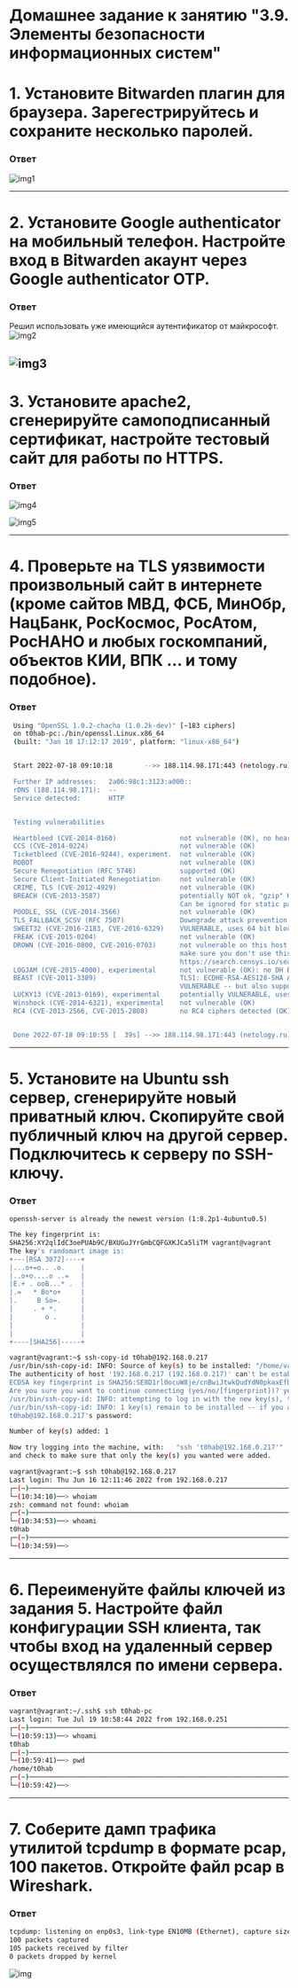 # Домашнее задание к занятию "3.9. Элементы безопасности информационных систем"

# 1. Установите Bitwarden плагин для браузера. Зарегестрируйтесь и сохраните несколько паролей.
### Ответ
![img1](https://i.ibb.co/cvWzqKN/image.png)

---
# 2. Установите Google authenticator на мобильный телефон. Настройте вход в Bitwarden акаунт через Google authenticator OTP.
### Ответ
Решил использовать уже имеющийся аутентификатор от майкрософт. 
![img2](https://i.ibb.co/H47Hgtc/photo-2022-07-17-21-08-10.jpg)

![img3](https://i.ibb.co/ZY3Mxcx/2022-07-17-210552.png)
---
# 3. Установите apache2, сгенерируйте самоподписанный сертификат, настройте тестовый сайт для работы по HTTPS.
### Ответ
![img4](https://i.ibb.co/rkKRmyZ/image.png)

![img5](https://i.ibb.co/crLFRCC/image.png)

---
# 4. Проверьте на TLS уязвимости произвольный сайт в интернете (кроме сайтов МВД, ФСБ, МинОбр, НацБанк, РосКосмос, РосАтом, РосНАНО и любых госкомпаний, объектов КИИ, ВПК ... и тому подобное).
### Ответ
```bash
 Using "OpenSSL 1.0.2-chacha (1.0.2k-dev)" [~183 ciphers]
 on t0hab-pc:./bin/openssl.Linux.x86_64
 (built: "Jan 18 17:12:17 2019", platform: "linux-x86_64")


 Start 2022-07-18 09:10:18        -->> 188.114.98.171:443 (netology.ru) <<--

 Further IP addresses:   2a06:98c1:3123:a000:: 
 rDNS (188.114.98.171):  --
 Service detected:       HTTP


 Testing vulnerabilities 

 Heartbleed (CVE-2014-0160)                not vulnerable (OK), no heartbeat extension
 CCS (CVE-2014-0224)                       not vulnerable (OK)
 Ticketbleed (CVE-2016-9244), experiment.  not vulnerable (OK)
 ROBOT                                     not vulnerable (OK)
 Secure Renegotiation (RFC 5746)           supported (OK)
 Secure Client-Initiated Renegotiation     not vulnerable (OK)
 CRIME, TLS (CVE-2012-4929)                not vulnerable (OK)
 BREACH (CVE-2013-3587)                    potentially NOT ok, "gzip" HTTP compression detected. - only supplied "/" tested
                                           Can be ignored for static pages or if no secrets in the page
 POODLE, SSL (CVE-2014-3566)               not vulnerable (OK)
 TLS_FALLBACK_SCSV (RFC 7507)              Downgrade attack prevention supported (OK)
 SWEET32 (CVE-2016-2183, CVE-2016-6329)    VULNERABLE, uses 64 bit block ciphers
 FREAK (CVE-2015-0204)                     not vulnerable (OK)
 DROWN (CVE-2016-0800, CVE-2016-0703)      not vulnerable on this host and port (OK)
                                           make sure you don't use this certificate elsewhere with SSLv2 enabled services, see
                                           https://search.censys.io/search?resource=hosts&virtual_hosts=INCLUDE&q=A3C7D9A8D3805171D99EA61F5C80B8ADF49B93BA21EBB492D78512BA254E90A5
 LOGJAM (CVE-2015-4000), experimental      not vulnerable (OK): no DH EXPORT ciphers, no DH key detected with <= TLS 1.2
 BEAST (CVE-2011-3389)                     TLS1: ECDHE-RSA-AES128-SHA AES128-SHA ECDHE-RSA-AES256-SHA AES256-SHA DES-CBC3-SHA 
                                           VULNERABLE -- but also supports higher protocols  TLSv1.1 TLSv1.2 (likely mitigated)
 LUCKY13 (CVE-2013-0169), experimental     potentially VULNERABLE, uses cipher block chaining (CBC) ciphers with TLS. Check patches
 Winshock (CVE-2014-6321), experimental    not vulnerable (OK)
 RC4 (CVE-2013-2566, CVE-2015-2808)        no RC4 ciphers detected (OK)


 Done 2022-07-18 09:10:55 [  39s] -->> 188.114.98.171:443 (netology.ru) <<--
```

---
# 5. Установите на Ubuntu ssh сервер, сгенерируйте новый приватный ключ. Скопируйте свой публичный ключ на другой сервер. Подключитесь к серверу по SSH-ключу.
 ### Ответ
 `openssh-server is already the newest version (1:8.2p1-4ubuntu0.5)`
 
 ```bash
 The key fingerprint is:
SHA256:XY2qlIdC3oePUAb9C/BXUGuJYrGmbCQFGXKJCa5liTM vagrant@vagrant
The key's randomart image is:
+---[RSA 3072]----+
|...o+=o.. .o.    |
|..o+o....o ..=   |
|E.+ . ooB...* .  |
|.=   * Bo*o+     |
|.     B So=.     |
|     . + *.      |
|        o .      |
|                 |
|                 |
+----[SHA256]-----+
```
 ```bash
vagrant@vagrant:~$ ssh-copy-id t0hab@192.168.0.217
/usr/bin/ssh-copy-id: INFO: Source of key(s) to be installed: "/home/vagrant/.ssh/id_rsa.pub"
The authenticity of host '192.168.0.217 (192.168.0.217)' can't be established.
ECDSA key fingerprint is SHA256:SE8D1rl0ocuW8je/cnBwiJtwkQudYdN0pkaxEfb/SGE.
Are you sure you want to continue connecting (yes/no/[fingerprint])? yes
/usr/bin/ssh-copy-id: INFO: attempting to log in with the new key(s), to filter out any that are already installed
/usr/bin/ssh-copy-id: INFO: 1 key(s) remain to be installed -- if you are prompted now it is to install the new keys
t0hab@192.168.0.217's password:

Number of key(s) added: 1

Now try logging into the machine, with:   "ssh 't0hab@192.168.0.217'"
and check to make sure that only the key(s) you wanted were added.

vagrant@vagrant:~$ ssh t0hab@192.168.0.217
Last login: Thu Jun 16 12:11:46 2022 from 192.168.0.217
┌─(~)─────────────────────────────────────────────────────────────────────────────────────────────────────────────────────────────────────────────────────────────(t0hab@t0hab-pc:pts/1)─┐
└─(10:34:10)──> whoiam                                                                                                                                                      ──(Вт,июл19)─┘
zsh: command not found: whoiam
┌─(~)─────────────────────────────────────────────────────────────────────────────────────────────────────────────────────────────────────────────────────────────(t0hab@t0hab-pc:pts/1)─┐
└─(10:34:53)──> whoami                                                                                                                                                127 ↵ ──(Вт,июл19)─┘
t0hab
┌─(~)─────────────────────────────────────────────────────────────────────────────────────────────────────────────────────────────────────────────────────────────(t0hab@t0hab-pc:pts/1)─┐
└─(10:34:59)──>   
```
 ---
# 6. Переименуйте файлы ключей из задания 5. Настройте файл конфигурации SSH клиента, так чтобы вход на удаленный сервер осуществлялся по имени сервера.
### Ответ
```bash
vagrant@vagrant:~/.ssh$ ssh t0hab-pc
Last login: Tue Jul 19 10:58:44 2022 from 192.168.0.251
┌─(~)─────────────────────────────────────────────────────────────────────────────────────────────────────────────────────────────────────────────────────────────(t0hab@t0hab-pc:pts/1)─┐
└─(10:59:13)──> whoami                                                                                                                                                      ──(Вт,июл19)─┘
t0hab
┌─(~)─────────────────────────────────────────────────────────────────────────────────────────────────────────────────────────────────────────────────────────────(t0hab@t0hab-pc:pts/1)─┐
└─(10:59:41)──> pwd                                                                                                                                                         ──(Вт,июл19)─┘
/home/t0hab
┌─(~)─────────────────────────────────────────────────────────────────────────────────────────────────────────────────────────────────────────────────────────────(t0hab@t0hab-pc:pts/1)─┐
└─(10:59:42)──>  
```

---
# 7. Соберите дамп трафика утилитой tcpdump в формате pcap, 100 пакетов. Откройте файл pcap в Wireshark.
### Ответ

```bash
tcpdump: listening on enp0s3, link-type EN10MB (Ethernet), capture size 262144 bytes
100 packets captured
105 packets received by filter
0 packets dropped by kernel
```
![img](https://i.ibb.co/92y8WM8/image.png)
